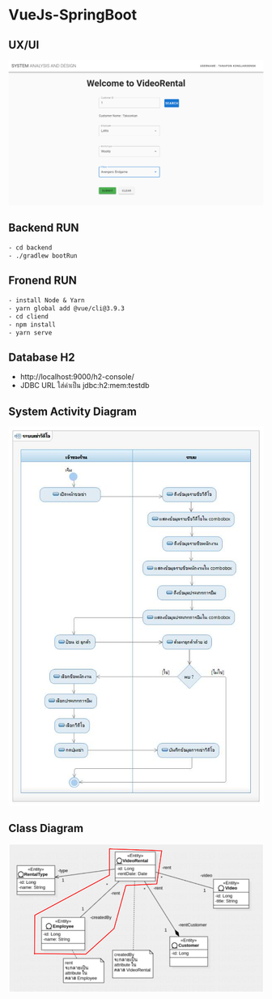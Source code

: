 # VueJs-SpringBoot

## UX/UI
<p align="center">
  <img width="700" src="images/system.png">
</p>

## Backend RUN
```
- cd backend
- ./gradlew bootRun
```

## Fronend RUN
```
- install Node & Yarn
- yarn global add @vue/cli@3.9.3
- cd cliend
- npm install
- yarn serve
```

## Database H2
- http://localhost:9000/h2-console/ 
- JDBC URL ใส่ค่าเป็น jdbc:h2:mem:testdb

## System Activity Diagram
<p align="center">
  <img width="600" src="images/System%20Activity%20Diagram.jpg">
</p>

## Class Diagram
<p align="center">
  <img width="800" src="images/Class%20Diagram.PNG">
</p>




